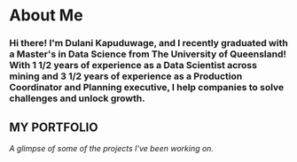 # About Me
### Hi there! I'm Dulani Kapuduwage, and I recently graduated with a Master's in Data Science from The University of Queensland! With 1 1/2 years of experience as a Data Scientist across mining and 3 1/2 years of experience as a Production Coordinator and Planning executive, I help companies to solve challenges and unlock growth.

## MY PORTFOLIO 

*A glimpse of some of the projects I've been working on.*


<!--
**dulania/dulania** is a ✨ _special_ ✨ repository because its `README.md` (this file) appears on your GitHub profile.

Here are some ideas to get you started:

- 🔭 I’m currently working on ...
- 🌱 I’m currently learning ...
- 👯 I’m looking to collaborate on ...
- 🤔 I’m looking for help with ...
- 💬 Ask me about ...
- 📫 How to reach me: ...
- 😄 Pronouns: ...
- ⚡ Fun fact: ...
-->
